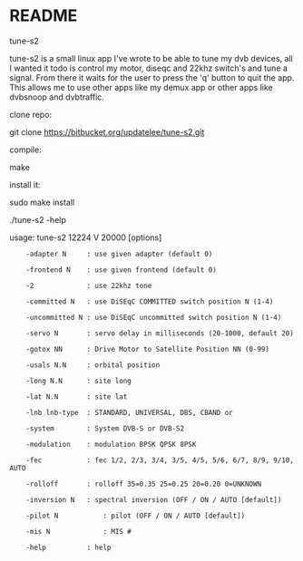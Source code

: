 # README #

 tune-s2

tune-s2 is a small linux app I've wrote to be able to tune my dvb devices, all I wanted it todo is control my motor, 
diseqc and 22khz switch's and tune a signal. From there it waits for the user to press the 'q' button to quit the app. 
This allows me to use other apps like my demux app or other apps like dvbsnoop and dvbtraffic.

clone repo: 

git clone https://bitbucket.org/updatelee/tune-s2.git

compile:

make

install it:

sudo make install

./tune-s2 -help

usage: tune-s2 12224 V 20000 [options]

        -adapter N     : use given adapter (default 0)

        -frontend N    : use given frontend (default 0)

        -2             : use 22khz tone

        -committed N   : use DiSEqC COMMITTED switch position N (1-4)

        -uncommitted N : use DiSEqC uncommitted switch position N (1-4)

        -servo N       : servo delay in milliseconds (20-1000, default 20)

        -gotox NN      : Drive Motor to Satellite Position NN (0-99)

        -usals N.N     : orbital position

        -long N.N      : site long

        -lat N.N       : site lat

        -lnb lnb-type  : STANDARD, UNIVERSAL, DBS, CBAND or 

        -system        : System DVB-S or DVB-S2

        -modulation    : modulation BPSK QPSK 8PSK

        -fec           : fec 1/2, 2/3, 3/4, 3/5, 4/5, 5/6, 6/7, 8/9, 9/10, AUTO

        -rolloff       : rolloff 35=0.35 25=0.25 20=0.20 0=UNKNOWN

        -inversion N   : spectral inversion (OFF / ON / AUTO [default])

        -pilot N           : pilot (OFF / ON / AUTO [default])

        -mis N             : MIS #

        -help          : help